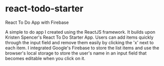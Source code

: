 # react-todo-starter
React To Do App with Firebase


A simple to do app I created using the ReactJS framework. It builds upon Kristen Spencer's React To Do Starter App. Users can add items quickly through the input field and remove them easily by clicking the 'x' next to each item. I integrated Google's Firebase to store the list items and use the browser's local storage to store the user's name in an input field that becomes editable when you click on it.

